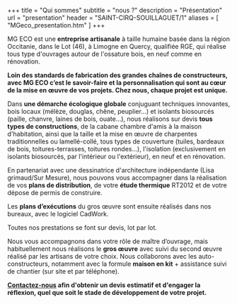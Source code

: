 +++
title = "Qui sommes"
subtitle = "nous ?"
description = "Présentation"
url = "presentation"
header = "SAINT-CIRQ-SOUILLAGUET/1"
aliases = [
  "MGeco_presentation.htm"
]
+++

MG ECO est une **entreprise artisanale** à taille humaine basée dans la région Occitanie, dans le Lot (46), à Limogne en Quercy, qualifiée RGE, qui réalise tous type d'ouvrages autour de l'ossature bois, en neuf comme en rénovation.

**Loin des standards de fabrication des grandes chaînes de constructeurs, avec MG ECO c’est le savoir-faire et la personnalisation qui sont au cœur de la mise en œuvre de vos projets. Chez nous, chaque projet est unique.**

Dans **une démarche écologique globale** conjuguant techniques innovantes, bois locaux (mélèze, douglas, chêne, peuplier...) et isolants biosourcés (paille, chanvre, laines de bois, ouate...), nous réalisons sur devis **tous types de constructions**, de la cabane chambre d'amis à la maison d'habitation, ainsi que la taille et la mise en œuvre de charpentes traditionnelles ou lamellé-collé,  tous types de couverture (tuiles, bardeaux de bois, toitures-terrasses, toitures rondes...), l'isolation (exclusivement en isolants biosourcés, par l'intérieur ou l'extérieur), en neuf et en rénovation.

En partenariat avec une dessinatrice d'architecture indépendante (Lisa grimaud/Sur Mesure), nous pouvons vous accompagner dans la réalisation de vos **plans de distribution**, de votre **étude thermique** RT2012 et de votre dépose de permis de construire.

Les **plans d’exécutions** du gros œuvre sont ensuite réalisés dans nos bureaux, avec le logiciel CadWork.

Toutes nos prestations se font sur devis, lot par lot.

Nous vous accompagnons dans votre rôle de maître d’ouvrage, mais habituellement nous réalisons le **gros œuvre** avec suivi du second œuvre réalisé par les artisans de votre choix. Nous collaborons avec les auto-constructeurs, notamment avec la formule **maison en kit** + assistance suivi de chantier (sur site et par téléphone).

**[Contactez-nous](/contact) afin d'obtenir un devis estimatif et d'engager la réflexion, quel que soit le stade de développement de votre projet.**
